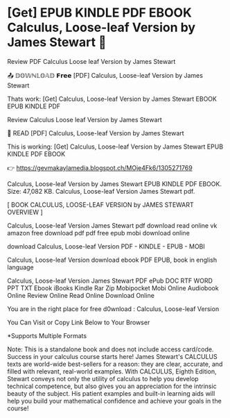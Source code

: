 # [Get] EPUB KINDLE PDF EBOOK Calculus, Loose-leaf Version by James Stewart 📕
Review PDF Calculus Loose leaf Version by James Stewart

📤 𝔻𝕆𝕎ℕ𝕃𝕆𝔸𝔻 𝗙𝗿𝗲𝗲 [PDF] Calculus, Loose-leaf Version by James Stewart

Thats work: [Get] Calculus, Loose-leaf Version by James Stewart EBOOK EPUB KINDLE PDF


Review Calculus Loose leaf Version by James Stewart

📕 READ [PDF] Calculus, Loose-leaf Version by James Stewart

This is working: [Get] Calculus, Loose-leaf Version by James Stewart EPUB KINDLE PDF EBOOK



👉 https://gevmakaylamedia.blogspot.ch/MOje4Fk6/1305271769



Calculus, Loose-leaf Version by James Stewart EPUB KINDLE PDF EBOOK. Size: 47,082 KB. Calculus, Loose-leaf Version James Stewart pdf.

[ BOOK CALCULUS, LOOSE-LEAF VERSION by JAMES STEWART OVERVIEW ]

Calculus, Loose-leaf Version James Stewart pdf download read online vk amazon free download pdf pdf free epub mobi download online

download Calculus, Loose-leaf Version PDF - KINDLE - EPUB - MOBI

Calculus, Loose-leaf Version download ebook PDF EPUB, book in english language

Calculus, Loose-leaf Version James Stewart PDF ePub DOC RTF WORD PPT TXT Ebook iBooks Kindle Rar Zip Mobipocket Mobi Online Audiobook Online Review Online Read Online Download Online

You are in the right place for free d0wnload : Calculus, Loose-leaf Version

You Can Visit or Copy Link Below to Your Browser

*Supports Multiple Formats

Note: This is a standalone book and does not include access card/code. Success in your calculus course starts here! James Stewart's CALCULUS texts are world-wide best-sellers for a reason: they are clear, accurate, and filled with relevant, real-world examples. With CALCULUS, Eighth Edition, Stewart conveys not only the utility of calculus to help you develop technical competence, but also gives you an appreciation for the intrinsic beauty of the subject. His patient examples and built-in learning aids will help you build your mathematical confidence and achieve your goals in the course!
